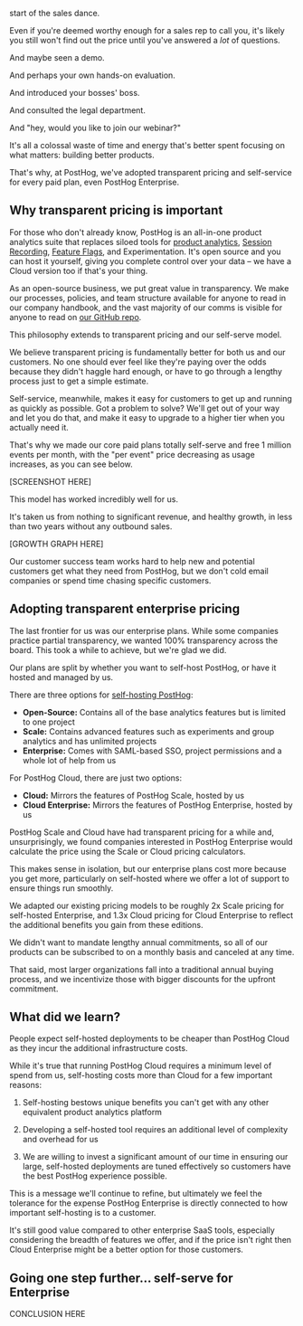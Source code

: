 start of the sales dance.

Even if you're deemed worthy enough for a sales rep to call you, it's likely you still won't find out the price until you've answered a _lot_ of questions.

And maybe seen a demo.

And perhaps your own hands-on evaluation.  

And introduced your bosses' boss. 

And consulted the legal department.

And "hey, would you like to join our webinar?"

It's all a colossal waste of time and energy that's better spent focusing on what matters: building better products.

That's why, at PostHog, we've adopted transparent pricing and self-service for every paid plan, even PostHog Enterprise.

## Why transparent pricing is important

For those who don't already know, PostHog is an all-in-one product analytics suite that replaces siloed tools for [product analytics](/product#product-analytics), [Session Recording](/product/session-recording), [Feature Flags](/product/feature-flags), and Experimentation. It's open source and you can host it yourself, giving you complete control over your data – we have a Cloud version too if that's your thing. 

As an open-source business, we put great value in transparency. We make our processes, policies, and team structure available for anyone to read in our company handbook, and the vast majority of our comms is visible for anyone to read on [our GitHub repo](https://github.com/PostHog/posthog/issues).

This philosophy extends to transparent pricing and our self-serve model. 

We believe transparent pricing is fundamentally better for both us and our customers. No one should ever feel like they're paying over the odds because they didn't haggle hard enough, or have to go through a lengthy process just to get a simple estimate.

Self-service, meanwhile, makes it easy for customers to get up and running as quickly as possible. Got a problem to solve? We'll get out of your way and let you do that, and make it easy to upgrade to a higher tier when you actually need it.

That's why we made our core paid plans totally self-serve and free 1 million events per month, with the "per event" price decreasing as usage increases, as you can see below.

[SCREENSHOT HERE]

This model has worked incredibly well for us. 

It's taken us from nothing to significant revenue, and healthy growth, in less than two years without any outbound sales. 

[GROWTH GRAPH HERE]

Our customer success team works hard to help new and potential customers get what they need from PostHog, but we don't cold email companies or spend time chasing specific customers.

## Adopting transparent enterprise pricing

The last frontier for us was our enterprise plans. While some companies practice partial transparency, we wanted 100% transparency across the board. This took a while to achieve, but we're glad we did.

Our plans are split by whether you want to self-host PostHog, or have it hosted and managed by us.

There are three options for [self-hosting PostHog](/pricing):

- **Open-Source:** Contains all of the base analytics features but is limited to one project
- **Scale:** Contains advanced features such as experiments and group analytics and has unlimited projects
- **Enterprise:** Comes with SAML-based SSO, project permissions and a whole lot of help from us

For PostHog Cloud, there are just two options:

- **Cloud:** Mirrors the features of PostHog Scale, hosted by us
- **Cloud Enterprise:** Mirrors the features of PostHog Enterprise, hosted by us

PostHog Scale and Cloud have had transparent pricing for a while and, unsurprisingly, we found companies interested in PostHog Enterprise would calculate the price using the Scale or Cloud pricing calculators. 

This makes sense in isolation, but our enterprise plans cost more because you get more, particularly on self-hosted where we offer a lot of support to ensure things run smoothly.

We adapted our existing pricing models to be roughly 2x Scale pricing for self-hosted Enterprise, and 1.3x Cloud pricing for Cloud Enterprise to reflect the additional benefits you gain from these editions.

We didn't want to mandate lengthy annual commitments, so all of our products can be subscribed to on a monthly basis and canceled at any time.

That said, most larger organizations fall into a traditional annual buying process, and we incentivize those with bigger discounts for the upfront commitment.

## What did we learn?

People expect self-hosted deployments to be cheaper than PostHog Cloud as they incur the additional infrastructure 
costs. 

While it's true that running PostHog Cloud requires a minimum level of spend from us, self-hosting costs more than Cloud for a few important reasons:

1. Self-hosting bestows unique benefits you can't get with any other equivalent product analytics platform

2. Developing a self-hosted tool requires an additional level of complexity and overhead for us

3. We are willing to invest a significant amount of our time in ensuring our large, self-hosted deployments are tuned effectively so customers have the best PostHog experience possible. 

This is a message we'll continue to refine, but ultimately we feel the tolerance for the expense PostHog Enterprise is directly connected to how important self-hosting is to a customer. 

It's still good value compared to other enterprise SaaS tools, especially considering the breadth of features we offer, and if the price isn't right then Cloud Enterprise might be a better option for those customers.

## Going one step further... self-serve for Enterprise

CONCLUSION HERE